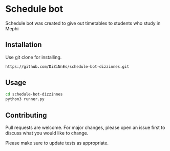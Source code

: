# Schedule bot

Schedule bot was created to give out timetables to students who study in Mephi

## Installation

Use git clone for installing.

```bash
https://github.com/DiZiNnEs/schedule-bot-dizzinnes.git
```

## Usage

```bash
cd schedule-bot-dizzinnes
python3 runner.py
```

## Contributing
Pull requests are welcome. For major changes, please open an issue first to discuss what you would like to change.

Please make sure to update tests as appropriate.

